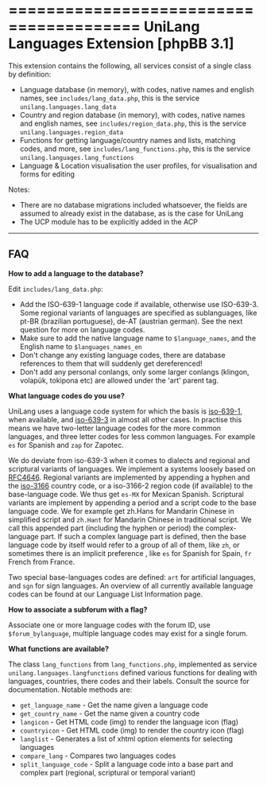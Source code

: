 ========================================
UniLang Languages Extension [phpBB 3.1]
========================================

This extension contains the following, all services consist of a single class
by definition:

 - Language database (in memory), with codes, native names and english names,
   see ``includes/lang_data.php``, this is the service
   ``unilang.languages.lang_data``
 - Country and region database (in memory), with codes, native names and english names,
   see ``includes/region_data.php``, this is the service
   ``unilang.languages.region_data``
 - Functions for getting language/country names and lists, matching codes, and
   more, see ``includes/lang_functions.php``, this is the service
   ``unilang.languages.lang_functions``
 - Language & Location visualisation the user profiles, for visualisation and
   forms for editing


Notes:
 - There are no database migrations included whatsoever, the fields are assumed to already exist in the database, as is the case for UniLang
 - The UCP module has to be explicitly added in the ACP

-------
FAQ
-------

**How to add a language to the database?**

Edit ``includes/lang_data.php``:

 * Add the ISO-639-1 language code if available, otherwise use ISO-639-3. Some regional variants of languages are specified as sublanguages, like pt-BR (brazilian portuguese), de-AT (austrian german). See the next question for more on language codes.
 * Make sure to add the native language name to ``$language_names``, and the English name to ``$languages_names_en``
 * Don't change any existing language codes, there are database references to them that will suddenly get dereferenced!
 * Don't add any personal conlangs, only some larger conlangs (klingon, volapük, tokipona etc) are allowed under the 'art' parent tag. 

**What language codes do you use?**

UniLang uses a language code system  for which the basis is
[iso-639-1](http://en.wikipedia.org/wiki/List_of_ISO_639-1_codes), when
available, and [iso-639-3](http://www-01.sil.org/iso639-3/codes.asp) in almost all other cases. In practise this means we have
two-letter language codes for the more common languages, and three letter
codes for less common languages. For example ``es`` for Spanish and ``zap`` for
Zapotec.

We do deviate from iso-639-3 when it comes to dialects and regional and
scriptural variants of languages. We implement a systems loosely based on
[RFC4646](http://www.ietf.org/rfc/rfc4646.txt). Regional variants are
implemented by appending a hyphen and the
[iso-3166](http://en.wikipedia.org/wiki/ISO_3166) country code, or a
iso-3166-2 region code (if available) to the base-language code. We thus get
``es-MX`` for Mexican Spanish. Scriptural variants are implement by appending a
period and a script code to the base language code. We for example get zh.Hans
for Mandarin Chinese in simplified script and ``zh.Hant`` for Mandarin Chinese in
traditional script. We call this appended part (including the hyphen or period)
the complex-language part. If such a complex language part is defined, then the
base language code by itself would refer to a group of all of them, like ``zh``, or
sometimes there is an implicit preference , like ``es`` for Spanish for Spain, ``fr``
French from France.

Two special base-languages codes are defined: ``art`` for artificial languages,
and ``sgn`` for sign languages. An overview of all currently available language codes can be
found at our Language List Information page. 

**How to associate a subforum with a flag?**

Associate one or more language codes with the forum ID, use
``$forum_bylanguage``, multiple language codes may exist for a single forum.


**What functions are available?**

The class ``lang_functions`` from ``lang_functions.php``, implemented as 
service ``unilang.languages.langfunctions`` defined various functions for
dealing with languages, countries, there codes and their labels. Consult the
source for documentation. Notable methods are:

 * ``get_language_name`` - Get the name given a language code
 * ``get_country_name`` - Get the name given a country code
 * ``langicon`` - Get HTML code (img) to render the language icon (flag)
 * ``countryicon`` - Get HTML code (img) to render the country icon (flag)
 * ``langlist`` - Generates a list of xhtml option elements for selecting languages
 * ``compare_lang`` - Compares two languages codes
 * ``split_language_code`` - Split a language code into a base part and complex part (regional, scriptural or temporal variant)





